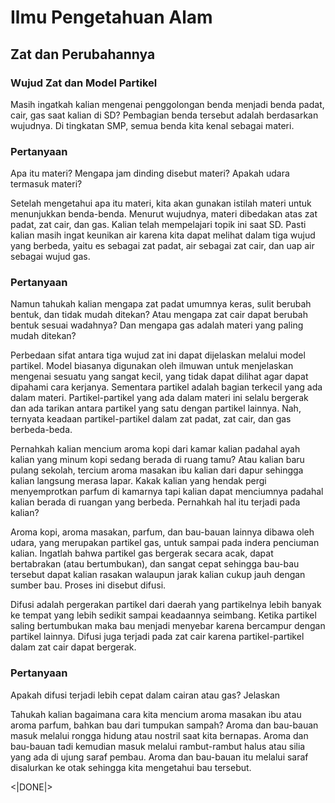 # Ilmu Pengetahuan Alam
## Zat dan Perubahannya  
### Wujud Zat dan Model Partikel

Masih ingatkah kalian mengenai penggolongan benda menjadi benda padat, cair, gas saat kalian di SD? Pembagian benda tersebut adalah berdasarkan wujudnya. Di tingkatan SMP, semua benda kita kenal sebagai materi.

### Pertanyaan
Apa itu materi? Mengapa jam dinding disebut materi? Apakah udara termasuk materi?

Setelah mengetahui apa itu materi, kita akan gunakan istilah materi untuk menunjukkan benda-benda. Menurut wujudnya, materi dibedakan atas zat padat, zat cair, dan gas. Kalian telah mempelajari topik ini saat SD. Pasti kalian masih ingat keunikan air karena kita dapat melihat dalam tiga wujud yang berbeda, yaitu es sebagai zat padat, air sebagai zat cair, dan uap air sebagai wujud gas.

### Pertanyaan
Namun tahukah kalian mengapa zat padat umumnya keras, sulit berubah bentuk, dan tidak mudah ditekan? Atau mengapa zat cair dapat berubah bentuk sesuai wadahnya? Dan mengapa gas adalah materi yang paling mudah ditekan? 

Perbedaan sifat antara tiga wujud zat ini dapat dijelaskan melalui model partikel. Model biasanya digunakan oleh ilmuwan untuk menjelaskan mengenai sesuatu yang sangat kecil, yang tidak dapat dilihat agar dapat dipahami cara kerjanya. Sementara partikel adalah bagian terkecil yang ada dalam materi. Partikel-partikel yang ada dalam materi ini selalu bergerak dan ada tarikan antara partikel yang satu dengan partikel lainnya. Nah, ternyata keadaan partikel-partikel dalam zat padat, zat cair, dan gas berbeda-beda.  

Pernahkah kalian mencium aroma kopi dari kamar kalian padahal ayah kalian yang minum kopi sedang berada di ruang tamu? Atau kalian baru pulang sekolah, tercium aroma masakan ibu kalian dari dapur sehingga kalian langsung merasa lapar. Kakak kalian yang hendak pergi menyemprotkan parfum di kamarnya tapi kalian dapat menciumnya padahal kalian berada di ruangan yang berbeda. Pernahkah hal itu terjadi pada kalian?  

Aroma kopi, aroma masakan, parfum, dan bau-bauan lainnya dibawa oleh udara, yang merupakan partikel gas, untuk sampai pada indera penciuman kalian. Ingatlah bahwa partikel gas bergerak secara acak, dapat bertabrakan (atau bertumbukan), dan sangat cepat sehingga bau-bau tersebut dapat kalian rasakan walaupun jarak kalian cukup jauh dengan sumber bau. Proses ini disebut difusi.  

Difusi adalah pergerakan partikel dari daerah yang partikelnya lebih banyak ke tempat yang lebih sedikit sampai keadaannya seimbang. Ketika partikel saling bertumbukan maka bau menjadi menyebar karena bercampur dengan partikel lainnya. Difusi juga terjadi pada zat cair karena partikel-partikel dalam zat cair dapat bergerak.  

### Pertanyaan
Apakah difusi terjadi lebih cepat dalam cairan atau gas? Jelaskan

Tahukah kalian bagaimana cara kita mencium aroma masakan ibu atau aroma parfum, bahkan bau dari tumpukan sampah? Aroma dan bau-bauan masuk melalui rongga hidung atau nostril saat kita bernapas. Aroma dan bau-bauan tadi kemudian masuk melalui rambut-rambut halus atau silia yang ada di ujung saraf pembau. Aroma dan bau-bauan itu melalui saraf disalurkan ke otak sehingga kita mengetahui bau tersebut.

<|DONE|>